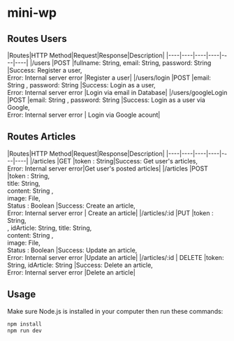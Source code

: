 # mini-wp

## Routes Users
|Routes|HTTP Method|Request|Response|Description| 
|----|----|----|----|----|----|
|/users  |POST  |fullname: String, email: String,  password: String |Success: Register a user,<br /> Error: Internal server error |Register a user|
|/users/login  |POST  |email: String , password: String |Success: Login as a user, <br/>Error: Internal server error |Login via email in Database|
|/users/googleLogin  |POST  |email: String , password: String  |Success: Login as a user via Google, <br />Error: Internal server error | Login via Google acount|


## Routes Articles
|Routes|HTTP Method|Request|Response|Description|
|----|----|----|----|----|----|
|/articles  |GET  |token : String|Success: Get user's articles,<br /> Error: Internal server error|Get user's posted articles|
|/articles  |POST  |token : String, <br />title: String,<br /> content: String ,<br /> image: File,<br /> Status : Boolean |Success: Create an article,<br /> Error: Internal server error | Create an article|
|/articles/:id  |PUT  |token : String, <br />, idArticle: String, title: String,<br /> content: String ,<br /> image: File,<br /> Status : Boolean |Success: Update an article, <br />Error: Internal server error |Update an article|
|/articles/:id  | DELETE  |token: String, idArticle: String |Success: Delete an article,<br /> Error: Internal server error |Delete an article|


## Usage
Make sure Node.js is installed in your computer then run these commands:

```javascript
npm install
npm run dev